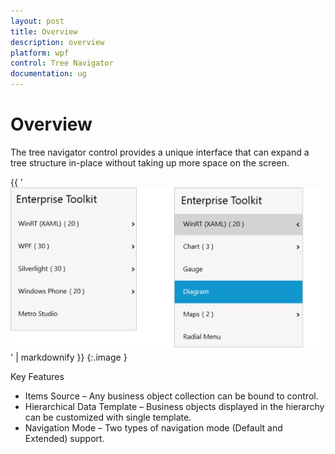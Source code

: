 ```yaml
---
layout: post
title: Overview
description: overview  
platform: wpf
control: Tree Navigator 
documentation: ug
---
```


# Overview  

The tree navigator control provides a unique interface that can expand a tree structure in-place without taking up more space on the screen.



{{ '![1](Overview_images/Overview_img1.png)' | markdownify }}
{:.image }




Key Features

* Items Source – Any business object collection can be bound to control. 
* Hierarchical Data Template – Business objects displayed in the hierarchy can be customized with single template. 
* Navigation Mode – Two types of navigation mode (Default and Extended) support.



